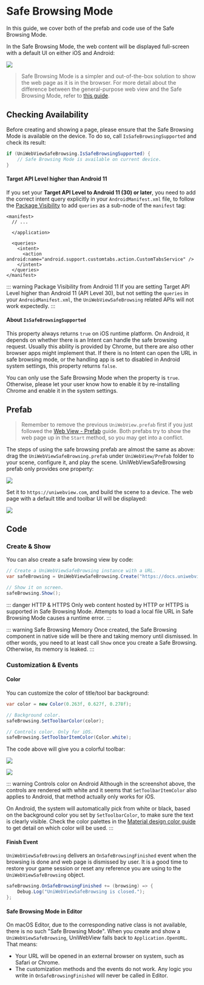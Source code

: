 # Safe Browsing Mode

In this guide, we cover both of the prefab and code use of the Safe Browsing Mode.

In the Safe Browsing Mode, the web content will be displayed full-screen with a default UI on either iOS and Android:

![](/images/safe-browsing-mode-compare.png)

> Safe Browsing Mode is a simpler and out-of-the-box solution to show the web page as it is in the browser. For more detail about the difference between the general-purpose web view and the Safe Browsing Mode, refer to [this guide](./overview.md#two-options).

## Checking Availability

Before creating and showing a page, please ensure that the Safe Browsing Mode is available on the device. To do so, call
`IsSafeBrowsingSupported` and check its result:

```csharp
if (UniWebViewSafeBrowsing.IsSafeBrowsingSupported) {
    // Safe Browsing Mode is available on current device.
}
```

#### Target API Level higher than Android 11

If you set your **Target API Level to Android 11 (30) or later**, you need to add the correct intent query
explicitly in your `AndroidManifest.xml` file, to follow the [Package Visibility](https://developer.android.com/about/versions/11/privacy/package-visibility)
to add `queries` as a sub-node of the `manifest` tag:

```xml{6-10}
<manifest>
  // ...

  </application>

  <queries>
    <intent>
      <action android:name="android.support.customtabs.action.CustomTabsService" />
    </intent>
  </queries>
</manifest>
```

::: warning Package Visibility from Android 11
If you are setting Target API Level higher than Android 11 (API Level 30), but not setting the `queries` in your
`AndroidManifest.xml`, the `UniWebViewSafeBrowsing` related APIs will not work expectedly.
:::

#### About `IsSafeBrowsingSupported`

This property always returns `true` on iOS runtime platform. On Android, it depends on whether there is an Intent
can handle the safe browsing request. Usually this ability is provided by Chrome, but there are also other browser apps
might implement that. If there is no Intent can open the URL in safe browsing mode, or the handling app is set to
disabled in Android system settings, this property returns `false`.

You can only use the Safe Browsing Mode when the property is `true`. Otherwise, please let your user know how to enable
it by re-installing Chrome and enable it in the system settings.

## Prefab

> Remember to remove the previous `UniWebView.prefab` first if you just followed the [Web View - Prefab](./using-prefab.md) guide.
> Both prefabs try to show the web page up in the `Start` method, so you may get into a conflict.

The steps of using the safe browsing prefab are almost the same as above: drag the `UniWebViewSafeBrowsing.prefab` under
`UniWebView/Prefab` folder to your scene, configure it, and play the scene. UniWebViewSafeBrowsing prefab only provides one property:

![](/images/webview-safe-browsing-prefab-v5.png)

Set it to `https://uniwebview.com`, and build the scene to a device. The web page with a default title and toolbar UI will be displayed:

![](/images/webview-safebrowsing-sample.png)

## Code

### Create & Show

You can also create a safe browsing view by code:

```csharp
// Create a UniWebViewSafeBrowsing instance with a URL.
var safeBrowsing = UniWebViewSafeBrowsing.Create("https://docs.uniwebview.com");

// Show it on screen.
safeBrowsing.Show();
```

::: danger HTTP & HTTPS
Only web content hosted by HTTP or HTTPS is supported in Safe Browsing Mode. Attempts to load a local file URL in Safe Browsing Mode causes a runtime error.
:::

::: warning Safe Browsing Memory
Once created, the Safe Browsing component in native side will be there and taking memory until dismissed.
In other words, you need to at least call `Show` once you create a Safe Browsing. Otherwise, its memory is leaked.
:::

### Customization & Events

#### Color

You can customize the color of title/tool bar background:

```csharp
var color = new Color(0.263f, 0.627f, 0.278f);

// Background color.
safeBrowsing.SetToolbarColor(color);

// Controls color. Only for iOS.
safeBrowsing.SetToolbarItemColor(Color.white);
```

The code above will give you a colorful toolbar:

![](/images/sb-toolbar-ios.png)

![](/images/sb-toolbar-android.png)

::: warning Controls color on Android
Although in the screenshot above, the controls are rendered with white and it seems that `SetToolbarItemColor` also applies to Android, that method actually only works for iOS.

On Android, the system will automatically pick from white or black, based on the background color you set by `SetToolbarColor`, to make sure the text is clearly visible.
Check the color palettes in the [Material design color guide](https://material.io/design/color/the-color-system.html#tools-for-picking-colors) to get detail on which color will be used.
:::

#### Finish Event

`UniWebViewSafeBrowsing` delivers an `OnSafeBrowsingFinished` event when the browsing is done and web page is dismissed by user. It is a good time to restore your game session or reset any reference you are using to the `UniWebViewSafeBrowsing` object.

```csharp
safeBrowsing.OnSafeBrowsingFinished += (browsing) => {
    Debug.Log("UniWebViewSafeBrowsing is closed.");
};
```

#### Safe Browsing Mode in Editor

On macOS Editor, due to the corresponding native class is not available, there is no such "Safe Browsing Mode". When you create and show a `UniWebViewSafeBrowsing`, UniWebView falls back to `Application.OpenURL`. That means:

- Your URL will be opened in an external browser on system, such as Safari or Chrome.
- The customization methods and the events do not work. Any logic you write in `OnSafeBrowsingFinished` will never be called in Editor.
